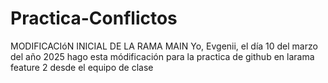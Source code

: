 # Practica-Conflictos

MODIFICACIóN INICIAL DE LA RAMA MAIN 
Yo, Evgenii, el día 10 del marzo del año 2025 hago esta módificación para la practica de github en larama feature 2 desde el equipo de clase
